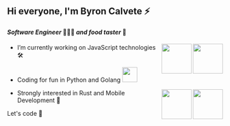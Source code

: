 ## Hi everyone, I'm Byron Calvete ⚡️

#### *Software Engineer* 👨🏻‍💻  *and food taster* 🥑 

<img src="https://user-images.githubusercontent.com/37782247/123088388-0be97280-d3fc-11eb-842b-de4b0b377510.png" width="70" align="right" />
<img src="https://user-images.githubusercontent.com/37782247/123088828-9a5df400-d3fc-11eb-8877-347f8ef573fc.png" width="70" align="right" />

- I’m currently working on JavaScript technologies 🛠

- Coding for fun in Python and Golang <img src="https://user-images.githubusercontent.com/37782247/123088402-10ae2680-d3fc-11eb-9358-c0ada5b87b83.png" width="35" />

<img src="https://user-images.githubusercontent.com/37782247/123090990-2ffa8300-d3ff-11eb-955c-033b4e5bc333.png" width="70" align="right" />
<img src="https://github.com/ByronCalvete/ByronCalvete/assets/37782247/9de2787f-8b8f-4f86-a383-3b79e485ad5b" width="70" align="right" />

- Strongly interested in Rust and Mobile Development 📲

Let's code 🎒
